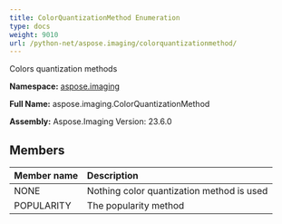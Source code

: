 ```yaml
---
title: ColorQuantizationMethod Enumeration
type: docs
weight: 9010
url: /python-net/aspose.imaging/colorquantizationmethod/
---
```


Colors quantization  methods

**Namespace:** [aspose.imaging](/imaging/python-net/aspose.imaging/)

**Full Name:** aspose.imaging.ColorQuantizationMethod

**Assembly:**  Aspose.Imaging Version: 23.6.0

## **Members**
|**Member name**|**Description**|
| :- | :- |
|NONE|Nothing color quantization method is used|
|POPULARITY|The popularity method|

